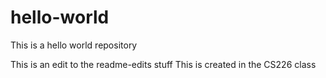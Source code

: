 # hello-world
This is a hello world repository

This is an edit to the readme-edits stuff
This is created in the CS226 class
